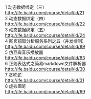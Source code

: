 1 动态数据绑定（三）<br>
http://ife.baidu.com/course/detail/id/21<br>
2 动态数据绑定（四）<br>
http://ife.baidu.com/course/detail/id/22<br>
3 动态数据绑定（五）<br>
http://ife.baidu.com/course/detail/id/24<br>
4 网页抓取分析服务系列之五（并发控制）<br>
http://ife.baidu.com/course/detail/id/89<br>
5 仿豆瓣音乐播放器<br>
http://ife.baidu.com/course/detail/id/83<br>
6 正则表达式之简易markdown文件解析器<br>
http://ife.baidu.com/course/detail/id/30<br>
7 贪吃蛇<br>
http://ife.baidu.com/course/detail/id/31<br>
8 虚拟画笔<br>
http://ife.baidu.com/course/detail/id/69<br>